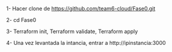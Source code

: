 1- Hacer clone de https://github.com/team6-cloud/Fase0.git

2- cd Fase0

3- Terraform init, Terraform validate, Terraform apply

4- Una vez levantada la intancia, entrar a http://ipinstancia:3000
